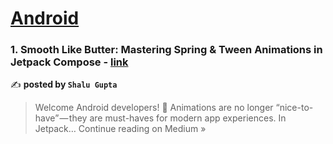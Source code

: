 
<h1><a href=https://medium.com/tag/android/recommended target="_blank" rel="noopener noreferrer">Android</a></h1>
<h3>1.  Smooth Like Butter: Mastering Spring & Tween Animations in Jetpack Compose  - <a href="https://medium.com/@info.shaludroid/smooth-like-butter-mastering-spring-tween-animations-in-jetpack-compose-d87d01c4fffa?source=rss------android-5" target="_blank" rel="noopener noreferrer">link</a></h3>

✍️ **posted by `Shalu Gupta`**

<blockquote>Welcome Android developers! 👋
Animations are no longer “nice-to-have” — they are must-haves for modern app experiences. In Jetpack…
Continue reading on Medium »</blockquote>

